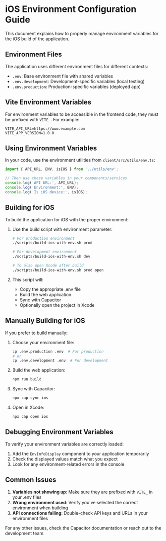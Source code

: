 # iOS Environment Configuration Guide

This document explains how to properly manage environment variables for the iOS build of the application.

## Environment Files

The application uses different environment files for different contexts:

- `.env`: Base environment file with shared variables
- `.env.development`: Development-specific variables (local testing)
- `.env.production`: Production-specific variables (deployed app)

## Vite Environment Variables

For environment variables to be accessible in the frontend code, they must be prefixed with `VITE_`. For example:

```
VITE_API_URL=https://www.example.com
VITE_APP_VERSION=1.0.0
```

## Using Environment Variables

In your code, use the environment utilities from `client/src/utils/env.ts`:

```typescript
import { API_URL, ENV, isIOS } from '../utils/env';

// Then use these variables in your components/services
console.log('API URL:', API_URL);
console.log('Environment:', ENV);
console.log('Is iOS device:', isIOS);
```

## Building for iOS

To build the application for iOS with the proper environment:

1. Use the build script with environment parameter:

   ```bash
   # For production environment
   ./scripts/build-ios-with-env.sh prod
   
   # For development environment
   ./scripts/build-ios-with-env.sh dev
   
   # To also open Xcode after build
   ./scripts/build-ios-with-env.sh prod open
   ```

2. This script will:
   - Copy the appropriate .env file
   - Build the web application
   - Sync with Capacitor
   - Optionally open the project in Xcode

## Manually Building for iOS

If you prefer to build manually:

1. Choose your environment file:
   ```bash
   cp .env.production .env  # For production
   # or
   cp .env.development .env  # For development
   ```

2. Build the web application:
   ```bash
   npm run build
   ```

3. Sync with Capacitor:
   ```bash
   npx cap sync ios
   ```

4. Open in Xcode:
   ```bash
   npx cap open ios
   ```

## Debugging Environment Variables

To verify your environment variables are correctly loaded:

1. Add the `EnvInfoDisplay` component to your application temporarily
2. Check the displayed values match what you expect
3. Look for any environment-related errors in the console

## Common Issues

1. **Variables not showing up**: Make sure they are prefixed with `VITE_` in your .env files
2. **Wrong environment used**: Verify you've selected the correct environment when building
3. **API connections failing**: Double-check API keys and URLs in your environment files

For any other issues, check the Capacitor documentation or reach out to the development team.